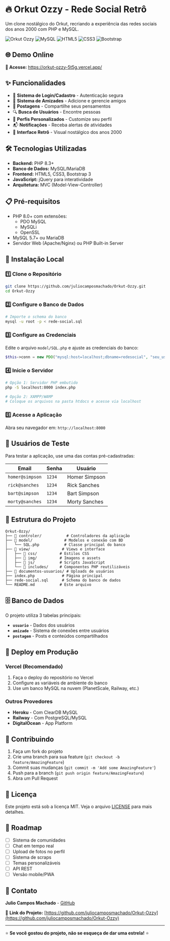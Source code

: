 # 🔥 Orkut Ozzy - Rede Social Retrô

Um clone nostálgico do Orkut, recriando a experiência das redes sociais dos anos 2000 com PHP e MySQL.

![Orkut Ozzy](https://img.shields.io/badge/PHP-777BB4?style=for-the-badge&logo=php&logoColor=white)
![MySQL](https://img.shields.io/badge/MySQL-005C84?style=for-the-badge&logo=mysql&logoColor=white)
![HTML5](https://img.shields.io/badge/HTML5-E34F26?style=for-the-badge&logo=html5&logoColor=white)
![CSS3](https://img.shields.io/badge/CSS3-1572B6?style=for-the-badge&logo=css3&logoColor=white)
![Bootstrap](https://img.shields.io/badge/Bootstrap-563D7C?style=for-the-badge&logo=bootstrap&logoColor=white)

## 🌐 Demo Online

**🚀 Acesse:** https://orkut-ozzy-5t5g.vercel.app/

## ✨ Funcionalidades

- 🔐 **Sistema de Login/Cadastro** - Autenticação segura
- 👥 **Sistema de Amizades** - Adicione e gerencie amigos
- 📝 **Postagens** - Compartilhe seus pensamentos
- 🔍 **Busca de Usuários** - Encontre pessoas
- 👤 **Perfis Personalizados** - Customize seu perfil
- 📬 **Notificações** - Receba alertas de atividades
- 🎨 **Interface Retrô** - Visual nostálgico dos anos 2000

## 🛠️ Tecnologias Utilizadas

- **Backend:** PHP 8.3+
- **Banco de Dados:** MySQL/MariaDB
- **Frontend:** HTML5, CSS3, Bootstrap 3
- **JavaScript:** jQuery para interatividade
- **Arquitetura:** MVC (Model-View-Controller)

## 📋 Pré-requisitos

- PHP 8.0+ com extensões:
  - PDO MySQL
  - MySQLi
  - OpenSSL
- MySQL 5.7+ ou MariaDB
- Servidor Web (Apache/Nginx) ou PHP Built-in Server

## 🚀 Instalação Local

### 1️⃣ Clone o Repositório
```bash
git clone https://github.com/juliocamposmachado/Orkut-Ozzy.git
cd Orkut-Ozzy
```

### 2️⃣ Configure o Banco de Dados
```bash
# Importe o schema do banco
mysql -u root -p < rede-social.sql
```

### 3️⃣ Configure as Credenciais
Edite o arquivo `model/SQL.php` e ajuste as credenciais do banco:
```php
$this->conn = new PDO("mysql:host=localhost;dbname=redesocial", "seu_usuario", "sua_senha");
```

### 4️⃣ Inicie o Servidor
```bash
# Opção 1: Servidor PHP embutido
php -S localhost:8000 index.php

# Opção 2: XAMPP/WAMP
# Coloque os arquivos na pasta htdocs e acesse via localhost
```

### 5️⃣ Acesse a Aplicação
Abra seu navegador em: `http://localhost:8000`

## 👤 Usuários de Teste

Para testar a aplicação, use uma das contas pré-cadastradas:

| Email | Senha | Usuário |
|-------|-------|---------|
| `homer@simpson` | `1234` | Homer Simpson |
| `rick@sanches` | `1234` | Rick Sanches |
| `bart@simpson` | `1234` | Bart Simpson |
| `morty@sanches` | `1234` | Morty Sanches |

## 📁 Estrutura do Projeto

```
Orkut-Ozzy/
├── 📁 controler/           # Controladores da aplicação
├── 📁 model/              # Modelos e conexão com BD
│   └── SQL.php           # Classe principal do banco
├── 📁 view/              # Views e interface
│   ├── 📁 css/          # Estilos CSS
│   ├── 📁 img/          # Imagens e assets
│   ├── 📁 js/           # Scripts JavaScript
│   └── 📁 includes/     # Componentes PHP reutilizáveis
├── 📁 documentos-usuarios/ # Uploads de usuários
├── index.php            # Página principal
├── rede-social.sql      # Schema do banco de dados
└── README.md           # Este arquivo
```

## 🗄️ Banco de Dados

O projeto utiliza 3 tabelas principais:

- **`usuario`** - Dados dos usuários
- **`amizade`** - Sistema de conexões entre usuários  
- **`postagem`** - Posts e conteúdos compartilhados

## 🔧 Deploy em Produção

### Vercel (Recomendado)
1. Faça o deploy do repositório no Vercel
2. Configure as variáveis de ambiente do banco
3. Use um banco MySQL na nuvem (PlanetScale, Railway, etc.)

### Outros Provedores
- **Heroku** - Com ClearDB MySQL
- **Railway** - Com PostgreSQL/MySQL
- **DigitalOcean** - App Platform

## 🤝 Contribuindo

1. Faça um fork do projeto
2. Crie uma branch para sua feature (`git checkout -b feature/AmazingFeature`)
3. Commit suas mudanças (`git commit -m 'Add some AmazingFeature'`)
4. Push para a branch (`git push origin feature/AmazingFeature`)
5. Abra um Pull Request

## 📄 Licença

Este projeto está sob a licença MIT. Veja o arquivo [LICENSE](LICENSE) para mais detalhes.

## 🎯 Roadmap

- [ ] Sistema de comunidades
- [ ] Chat em tempo real
- [ ] Upload de fotos no perfil
- [ ] Sistema de scraps
- [ ] Temas personalizáveis
- [ ] API REST
- [ ] Versão mobile/PWA

## 📧 Contato

**Julio Campos Machado** - [GitHub](https://github.com/juliocamposmachado)

🔗 **Link do Projeto:** [https://github.com/juliocamposmachado/Orkut-Ozzy](https://github.com/juliocamposmachado/Orkut-Ozzy)

---

⭐ **Se você gostou do projeto, não se esqueça de dar uma estrela!** ⭐
